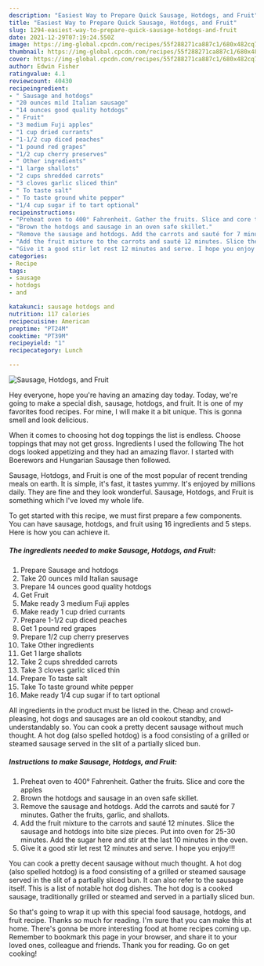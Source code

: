 ```yaml
---
description: "Easiest Way to Prepare Quick Sausage, Hotdogs, and Fruit"
title: "Easiest Way to Prepare Quick Sausage, Hotdogs, and Fruit"
slug: 1294-easiest-way-to-prepare-quick-sausage-hotdogs-and-fruit
date: 2021-12-29T07:19:24.550Z
image: https://img-global.cpcdn.com/recipes/55f288271ca887c1/680x482cq70/sausage-hotdogs-and-fruit-recipe-main-photo.jpg
thumbnail: https://img-global.cpcdn.com/recipes/55f288271ca887c1/680x482cq70/sausage-hotdogs-and-fruit-recipe-main-photo.jpg
cover: https://img-global.cpcdn.com/recipes/55f288271ca887c1/680x482cq70/sausage-hotdogs-and-fruit-recipe-main-photo.jpg
author: Edwin Fisher
ratingvalue: 4.1
reviewcount: 40430
recipeingredient:
- " Sausage and hotdogs"
- "20 ounces mild Italian sausage"
- "14 ounces good quality hotdogs"
- " Fruit"
- "3 medium Fuji apples"
- "1 cup dried currants"
- "1-1/2 cup diced peaches"
- "1 pound red grapes"
- "1/2 cup cherry preserves"
- " Other ingredients"
- "1 large shallots"
- "2 cups shredded carrots"
- "3 cloves garlic sliced thin"
- " To taste salt"
- " To taste ground white pepper"
- "1/4 cup sugar if to tart optional"
recipeinstructions:
- "Preheat oven to 400° Fahrenheit. Gather the fruits. Slice and core the apples"
- "Brown the hotdogs and sausage in an oven safe skillet."
- "Remove the sausage and hotdogs. Add the carrots and sauté for 7 minutes. Gather the fruits, garlic, and shallots."
- "Add the fruit mixture to the carrots and sauté 12 minutes. Slice the sausage and hotdogs into bite size pieces. Put into oven for 25-30 minutes. Add the sugar here and stir at the last 10 minutes in the oven."
- "Give it a good stir let rest 12 minutes and serve. I hope you enjoy!!!"
categories:
- Recipe
tags:
- sausage
- hotdogs
- and

katakunci: sausage hotdogs and 
nutrition: 117 calories
recipecuisine: American
preptime: "PT24M"
cooktime: "PT39M"
recipeyield: "1"
recipecategory: Lunch

---
```



![Sausage, Hotdogs, and Fruit](https://img-global.cpcdn.com/recipes/55f288271ca887c1/680x482cq70/sausage-hotdogs-and-fruit-recipe-main-photo.jpg)

Hey everyone, hope you're having an amazing day today. Today, we're going to make a special dish, sausage, hotdogs, and fruit. It is one of my favorites food recipes. For mine, I will make it a bit unique. This is gonna smell and look delicious.

When it comes to choosing hot dog toppings the list is endless. Choose toppings that may not get gross. Ingredients I used the following The hot dogs looked appetizing and they had an amazing flavor. I started with Boerewors and Hungarian Sausage then followed.

Sausage, Hotdogs, and Fruit is one of the most popular of recent trending meals on earth. It is simple, it's fast, it tastes yummy. It's enjoyed by millions daily. They are fine and they look wonderful. Sausage, Hotdogs, and Fruit is something which I've loved my whole life.


To get started with this recipe, we must first prepare a few components. You can have sausage, hotdogs, and fruit using 16 ingredients and 5 steps. Here is how you can achieve it.

<!--inarticleads1-->

##### The ingredients needed to make Sausage, Hotdogs, and Fruit:

1. Prepare  Sausage and hotdogs
1. Take 20 ounces mild Italian sausage
1. Prepare 14 ounces good quality hotdogs
1. Get  Fruit
1. Make ready 3 medium Fuji apples
1. Make ready 1 cup dried currants
1. Prepare 1-1/2 cup diced peaches
1. Get 1 pound red grapes
1. Prepare 1/2 cup cherry preserves
1. Take  Other ingredients
1. Get 1 large shallots
1. Take 2 cups shredded carrots
1. Take 3 cloves garlic sliced thin
1. Prepare  To taste salt
1. Take  To taste ground white pepper
1. Make ready 1/4 cup sugar if to tart optional


All ingredients in the product must be listed in the. Cheap and crowd-pleasing, hot dogs and sausages are an old cookout standby, and understandably so. You can cook a pretty decent sausage without much thought. A hot dog (also spelled hotdog) is a food consisting of a grilled or steamed sausage served in the slit of a partially sliced bun. 

<!--inarticleads2-->

##### Instructions to make Sausage, Hotdogs, and Fruit:

1. Preheat oven to 400° Fahrenheit. Gather the fruits. Slice and core the apples
1. Brown the hotdogs and sausage in an oven safe skillet.
1. Remove the sausage and hotdogs. Add the carrots and sauté for 7 minutes. Gather the fruits, garlic, and shallots.
1. Add the fruit mixture to the carrots and sauté 12 minutes. Slice the sausage and hotdogs into bite size pieces. Put into oven for 25-30 minutes. Add the sugar here and stir at the last 10 minutes in the oven.
1. Give it a good stir let rest 12 minutes and serve. I hope you enjoy!!!


You can cook a pretty decent sausage without much thought. A hot dog (also spelled hotdog) is a food consisting of a grilled or steamed sausage served in the slit of a partially sliced bun. It can also refer to the sausage itself. This is a list of notable hot dog dishes. The hot dog is a cooked sausage, traditionally grilled or steamed and served in a partially sliced bun. 

So that's going to wrap it up with this special food sausage, hotdogs, and fruit recipe. Thanks so much for reading. I'm sure that you can make this at home. There's gonna be more interesting food at home recipes coming up. Remember to bookmark this page in your browser, and share it to your loved ones, colleague and friends. Thank you for reading. Go on get cooking!

